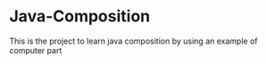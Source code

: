 # Java-Composition
This is the project to learn java composition by using an example of computer part
